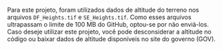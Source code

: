 Para este projeto, foram utilizados dados de altitude do terreno nos arquivos `DF_Heights.tif` e `SE_Heights.tif`. Como esses arquivos ultrapassam o limite de 100 MB do GitHub, optou-se por não enviá-los. Caso deseje utilizar este projeto, você pode desconsiderar a altitude no código ou baixar dados de altitude disponíveis no site do governo (GOV).